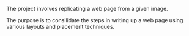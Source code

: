 The project involves replicating a web page from a given image.

The purpose is to consilidate the steps in writing up a web page using various layouts and placement techniques.
